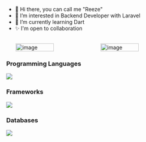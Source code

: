 <!-- <img src="https://utfs.io/f/1Vi5BNMUOBYhWAc1pToO1BT5270NfXnLsGQxlwzHvcoPSVhY" alt="image" width="100%"/>
<br> -->
<!-- ![Codewars Badge](https://www.codewars.com/users/reezecodee/badges/micro) -->
- 👋 Hi there, you can call me "Reeze"
- 👀 I’m interested in Backend Developer with Laravel
- 🌱 I’m currently learning Dart
- ✨ I'm open to collaboration

<br>

<div style="display: flex; justify-content: center">
<img src="https://github-readme-stats.vercel.app/api/top-langs/?username=reezecodee&layout=compact&hide=html,css&langs_count=8" alt="image" width = "45%" />
<img src="https://github-readme-streak-stats.herokuapp.com/?user=reezecodee&" alt="image" width = "45%" />
</div>
<p><h3>Programming Languages</h3><img src="https://skillicons.dev/icons?i=php,typescript,python">
<p><h3>Frameworks</h3><img src="https://skillicons.dev/icons?i=vue,tailwindcss,laravel,express,adonis">
<p><h3>Databases</h3><img src="https://skillicons.dev/icons?i=mysql"></p>


